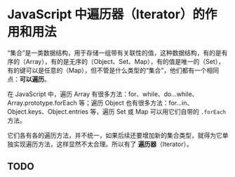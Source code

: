 # JavaScript 中遍历器（Iterator）的作用和用法

“集合”是一类数据结构，用于存储一组带有关联性的值，这种数据结构，有的是有序的（Array），有的是无序的（Object、Set、Map），有的值是唯一的（Set），有的键可以是任意的（Map），但不管是什么类型的“集合”，他们都有一个相同点：**可以遍历**。

在 JavaScript 中，遍历 Array 有很多方法：for、while、do...while、Array.prototype.forEach 等；遍历 Object 也有很多方法：for...in、Object.keys、Object.entries 等，遍历 Set 或 Map 可以用它们自带的 `.forEach` 方法。

它们各有各的遍历方法，并不统一，如果后续还要增加新的集合类型，就得为它单独实现遍历方法，这样显然不太合理。所以有了 **遍历器**（Iterator）。

## TODO
